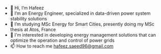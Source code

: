 - 👋 Hi, I’m Hafeez
- 👀 I’m an Energy Engineer, specialized in data-driven power system stability solutions  
- 🌱 I’m studying MSc Energy for Smart Cities, presently doing my MSc thesis at Atos, France
- 💞️ I'm interested in developing energy management solutions that can  optimize the operation and control of power grids 
- 📫 How to reach me hafeez.saeed96@gmail.com

<!---
hafeezSaeed96/hafeezSaeed96 is a ✨ special ✨ repository because its `README.md` (this file) appears on your GitHub profile.
You can click the Preview link to take a look at your changes.
--->
